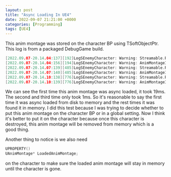 ```yaml
---
layout: post
title: "Async Loading In UE4"
date: 2022-09-07 21:21:00 +0000
categories: [Programming]
tags: [UE4]
---
```


This anim montage was stored on the character BP using TSoftObjectPtr<UAnimMontage>.
This log is from a packaged DebugGame build.
```cpp
[2022.09.07-20.14.04:137][192]LogSEnemyCharacter: Warning: Streamable.RequestAsyncLoad ===========================
[2022.09.07-20.14.04:156][194]LogSEnemyCharacter: Warning: AnimMontageInfos[Index].AnimMontageType == EAnimMontageType::MeleeAttack
[2022.09.07-20.14.07:139][485]LogSEnemyCharacter: Warning: Streamable.RequestAsyncLoad ===========================
[2022.09.07-20.14.07:140][485]LogSEnemyCharacter: Warning: AnimMontageInfos[Index].AnimMontageType == EAnimMontageType::MeleeAttack
[2022.09.07-20.14.10:138][776]LogSEnemyCharacter: Warning: Streamable.RequestAsyncLoad ===========================
[2022.09.07-20.14.10:139][776]LogSEnemyCharacter: Warning: AnimMontageInfos[Index].AnimMontageType == EAnimMontageType::MeleeAttack
```
We can see the first time this anim montage was async loaded, it took 19ms. The second and third time only took 1ms.
So it's reasonable to say the first time it was async loaded from disk to memory and the rest times it was found it in memory.
I did this test because I was trying to decide whether to put this anim montage on the character BP or in a global setting.
Now I think it's better to put it on the character because once this character is destroyed, this anim montage will be removed from memory which is a good thing.

Another thing to notice is we also need
```cpp	
UPROPERTY()
UAnimMontage* LoadedAnimMontage;
```
on the character to make sure the loaded anim montage will stay in memory until the character is gone.
